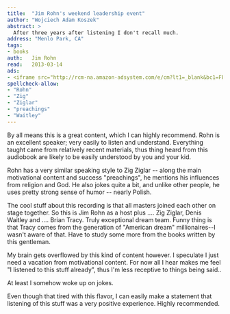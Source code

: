 ```yaml
---
title:	"Jim Rohn's weekend leadership event"
author: "Wojciech Adam Koszek"
abstract: >
  After three years after listening I don't recall much.
address: "Menlo Park, CA"
tags:
- books
auth:	Jim Rohn
read:	2013-03-14
ads:
- <iframe src="http://rcm-na.amazon-adsystem.com/e/cm?lt1=_blank&bc1=FFFFFF&IS2=1&npa=1&bg1=FFFFFF&fc1=000000&lc1=FF0000&t=wojcadamkoszh-20&o=1&p=8&l=as4&m=amazon&f=ifr&ref=ss_til&asins=B000KJ98PE" style="width:120px;height:240px;" scrolling="no" marginwidth="0" marginheight="0" frameborder="0"></iframe>
spellcheck-allow:
- "Rohn"
- "Zig"
- "Ziglar"
- "preachings"
- "Waitley"
---
```

By all means this is a great content, which I can highly recommend. Rohn is
an excellent speaker; very easily to listen and understand. Everything
taught came from relatively recent materials, thus thing heard from this
audiobook are likely to be easily understood by you and your kid.

Rohn has a very similar speaking style to Zig Ziglar -- along the main
motivational content and success "preachings", he mentions his influences
from religion and God. He also jokes quite a bit, and unlike other people,
he uses pretty strong sense of humor -- nearly Polish.

The cool stuff about this recording is that all masters joined each other on
stage together. So this is Jim Rohn as a host plus .... Zig Ziglar, Denis
Waitley and .... Brian Tracy. Truly exceptional dream team. Funny thing is
that Tracy comes from the generation of "American dream" millionaires--I
wasn't aware of that. Have to study some more from the books written by this
gentleman.

My brain gets overflowed by this kind of content however. I speculate I just
need a vacation from motivational content. For now all I hear makes me feel
"I listened to this stuff already", thus I'm less receptive to things being
said..

At least I somehow woke up on jokes.

Even though that tired with this flavor, I can easily make a statement that
listening of this stuff was a very positive experience. Highly recommended.
